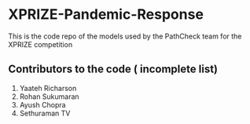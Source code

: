 # XPRIZE-Pandemic-Response
This is the code repo of the models used by the PathCheck team for the XPRIZE competition

## Contributors to the code ( incomplete list)
1. Yaateh Richarson
2. Rohan Sukumaran
3. Ayush Chopra
4. Sethuraman TV

